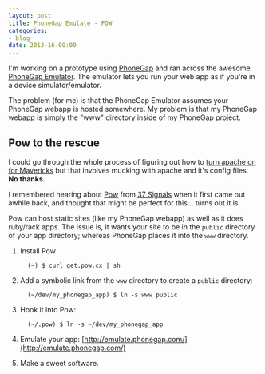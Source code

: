 ```yaml
---
layout: post
title: PhoneGap Emulate - POW
categories:
- blog
date: 2013-16-09:00
---
```


I'm working on a prototype using [PhoneGap](http://www.phonegap.com) and ran across the awesome [PhoneGap Emulator](http://emulate.phonegap.com/).  The emulator lets you run your web app as if you're in a device simulator/emulator.

The problem (for me) is that the PhoneGap Emulator assumes your PhoneGap webapp is hosted somewhere.  My problem is that my PhoneGap webapp is simply the "www" directory inside of my PhoneGap project.

## Pow to the rescue

I could go through the whole process of figuring out how to [turn apache on for Mavericks](http://brianflove.com/2013/10/23/os-x-mavericks-and-apache/) but that involves mucking with apache and it's config files.  __No thanks.__

I remembered hearing about [Pow](http://pow.cx) from [37 Signals](http://37signals.com/) when it first came out awhile back, and thought that might be perfect for this... turns out it is.

Pow can host static sites (like my PhoneGap webapp) as well as it does ruby/rack apps. The issue is, it wants your site to be in the `public` directory of your app directory; whereas PhoneGap places it into the `www` directory.

1. Install Pow

         (~) $ curl get.pow.cx | sh

1. Add a symbolic link from the `www` directory to create a `public` directory:

         (~/dev/my_phonegap_app) $ ln -s www public

1. Hook it into Pow:

         (~/.pow) $ ln -s ~/dev/my_phonegap_app

1. Emulate your app: [http://emulate.phonegap.com/](http://emulate.phonegap.com/)
1. Make a sweet software.
